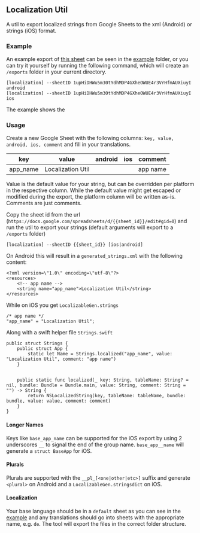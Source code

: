 ## Localization Util

A util to export localized strings from Google Sheets to the xml (Android) or strings (iOS) format.

### Example

An example export of [this sheet][examplesheet] can be seen in the [example](example) folder, or you can try it yourself by running the following command, which will create an `/exports` folder in your current directory.

    [localization] --sheetID 1upHiDHWu5m30tYdhMDP4GXheOWUE4r3VrHfmAUXiuyI android
    [localization] --sheetID 1upHiDHWu5m30tYdhMDP4GXheOWUE4r3VrHfmAUXiuyI ios

The example shows the 

### Usage

Create a new Google Sheet with the following columns: `key, value, android, ios, comment` and fill in your translations.

|key|value|android|ios|comment|
|---|---|---|---|---|
|app_name|Localization Util|||app name|

Value is the default value for your string, but can be overridden per platform in the respective column. While the default value might get escaped or modified during the export, the platform column will be written as-is. Comments are just comments.

Copy the sheet id from the url (`https://docs.google.com/spreadsheets/d/{{sheet_id}}/edit#gid=0`) and run the util to export your strings (default arguments will export to a `/exports` folder)

    [localization] --sheetID {{sheet_id}} [ios|android]

On Android this will result in a `generated_strings.xml` with the following content:

    <?xml version=\"1.0\" encoding=\"utf-8\"?>
    <resources>
        <!-- app name -->
        <string name="app_name">Localization Util</string>
    </resources>
    
While on iOS you get `LocalizableGen.strings`

    /* app name */
    "app_name" = "Localization Util";

Along with a swift helper file `Strings.swift`

    public struct Strings {
        public struct App {
            static let Name = Strings.localized("app_name", value: "Localization Util", comment: "app name")
        }


        public static func localized(_ key: String, tableName: String? = nil, bundle: Bundle = Bundle.main, value: String, comment: String = "") -> String {
            return NSLocalizedString(key, tableName: tableName, bundle: bundle, value: value, comment: comment)
        }
    }


#### Longer Names

Keys like `base_app_name` can be supported for the iOS export by using 2 underscores `__` to signal the end of the group name. `base_app__name` will generate a `struct BaseApp` for iOS.

#### Plurals

Plurals are supported with the `__pl_[<one|other|etc>]` suffix and generate `<plural>` on Android and a `LocalizableGen.stringsdict` on iOS.

#### Localization

Your base language should be in a `default` sheet as you can see in the [example][examplesheet] and any translations should go into sheets with the appropriate name, e.g. `de`. The tool will export the files in the correct folder structure.



  [examplesheet]:https://docs.google.com/spreadsheets/d/1upHiDHWu5m30tYdhMDP4GXheOWUE4r3VrHfmAUXiuyI
